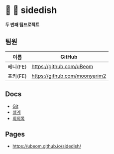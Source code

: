 # 🥘 🍲 sidedish

**두 번째 팀프로젝트**

## 팀원

| 이름     | GitHub                        |
| -------- | ----------------------------- |
| 베니(FE) | https://github.com/uBeom      |
| 포키(FE) | https://github.com/moonyerim2 |

## Docs

- [Git](https://github.com/uBeom/sidedish/wiki/GIT)
- [설계](https://github.com/uBeom/sidedish/wiki/%EC%84%A4%EA%B3%84)
- [회의록](https://github.com/uBeom/sidedish/wiki/%ED%9A%8C%EC%9D%98%EB%A1%9D)

## Pages
- https://ubeom.github.io/sidedish/